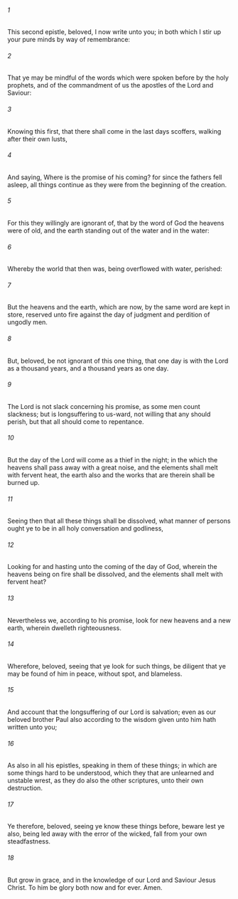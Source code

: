 ###### 1
This second epistle, beloved, I now write unto you; in both which I stir up your pure minds by way of remembrance:

###### 2
That ye may be mindful of the words which were spoken before by the holy prophets, and of the commandment of us the apostles of the Lord and Saviour:

###### 3
Knowing this first, that there shall come in the last days scoffers, walking after their own lusts,

###### 4
And saying, Where is the promise of his coming? for since the fathers fell asleep, all things continue as they were from the beginning of the creation.

###### 5
For this they willingly are ignorant of, that by the word of God the heavens were of old, and the earth standing out of the water and in the water:

###### 6
Whereby the world that then was, being overflowed with water, perished:

###### 7
But the heavens and the earth, which are now, by the same word are kept in store, reserved unto fire against the day of judgment and perdition of ungodly men.

###### 8
But, beloved, be not ignorant of this one thing, that one day is with the Lord as a thousand years, and a thousand years as one day.

###### 9
The Lord is not slack concerning his promise, as some men count slackness; but is longsuffering to us-ward, not willing that any should perish, but that all should come to repentance.

###### 10
But the day of the Lord will come as a thief in the night; in the which the heavens shall pass away with a great noise, and the elements shall melt with fervent heat, the earth also and the works that are therein shall be burned up.

###### 11
Seeing then that all these things shall be dissolved, what manner of persons ought ye to be in all holy conversation and godliness,

###### 12
Looking for and hasting unto the coming of the day of God, wherein the heavens being on fire shall be dissolved, and the elements shall melt with fervent heat?

###### 13
Nevertheless we, according to his promise, look for new heavens and a new earth, wherein dwelleth righteousness.

###### 14
Wherefore, beloved, seeing that ye look for such things, be diligent that ye may be found of him in peace, without spot, and blameless.

###### 15
And account that the longsuffering of our Lord is salvation; even as our beloved brother Paul also according to the wisdom given unto him hath written unto you;

###### 16
As also in all his epistles, speaking in them of these things; in which are some things hard to be understood, which they that are unlearned and unstable wrest, as they do also the other scriptures, unto their own destruction.

###### 17
Ye therefore, beloved, seeing ye know these things before, beware lest ye also, being led away with the error of the wicked, fall from your own steadfastness.

###### 18
But grow in grace, and in the knowledge of our Lord and Saviour Jesus Christ. To him be glory both now and for ever. Amen.

